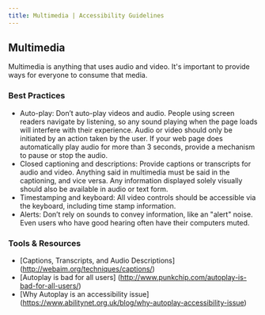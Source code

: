 ```yaml
---
title: Multimedia | Accessibility Guidelines
---
```

## Multimedia

Multimedia is anything that uses audio and video. It's important to provide ways for everyone to consume that media.

### Best Practices

* <span class="text-bold">Auto-play</span>: Don’t auto-play videos and audio. People using screen readers navigate by listening, so any sound playing when the page loads will interfere with their experience. Audio or video should only be initiated by an action taken by the user. If your web page does automatically play audio for more than 3 seconds, provide a mechanism to pause or stop the audio.
* <span class="text-bold">Closed captioning and descriptions</span>: Provide captions or transcripts for audio and video. Anything said in multimedia must be said in the captioning, and vice versa. Any information displayed solely visually should also be available in audio or text form.
* <span class="text-bold">Timestamping and keyboard</span>: All video controls should be accessible via the keyboard, including time stamp information.
* <span class="text-bold">Alerts</span>: Don’t rely on sounds to convey information, like an "alert" noise. Even users who have good hearing often have their computers muted.

### Tools &amp; Resources
* [Captions, Transcripts, and Audio Descriptions] (http://webaim.org/techniques/captions/)
* [Autoplay is bad for all users] (http://www.punkchip.com/autoplay-is-bad-for-all-users/)
* [Why Autoplay is an accessibility issue] (https://www.abilitynet.org.uk/blog/why-autoplay-accessibility-issue)
